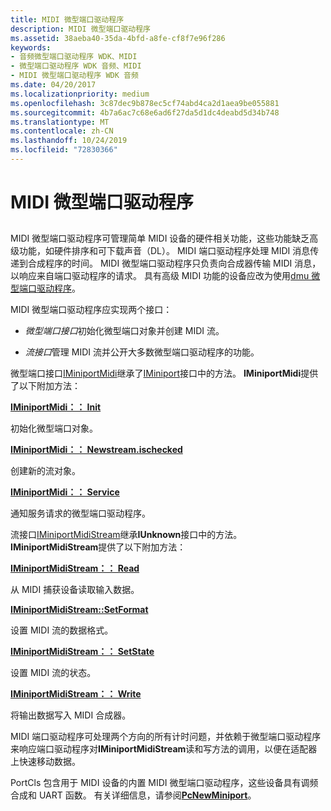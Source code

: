 ```yaml
---
title: MIDI 微型端口驱动程序
description: MIDI 微型端口驱动程序
ms.assetid: 38aeba40-35da-4bfd-a8fe-cf8f7e96f286
keywords:
- 音频微型端口驱动程序 WDK、MIDI
- 微型端口驱动程序 WDK 音频、MIDI
- MIDI 微型端口驱动程序 WDK 音频
ms.date: 04/20/2017
ms.localizationpriority: medium
ms.openlocfilehash: 3c87dec9b878ec5cf74abd4ca2d1aea9be055881
ms.sourcegitcommit: 4b7a6ac7c68e6ad6f27da5d1dc4deabd5d34b748
ms.translationtype: MT
ms.contentlocale: zh-CN
ms.lasthandoff: 10/24/2019
ms.locfileid: "72830366"
---
```

# <a name="midi-miniport-driver"></a>MIDI 微型端口驱动程序


## <span id="midi_miniport_driver"></span><span id="MIDI_MINIPORT_DRIVER"></span>


MIDI 微型端口驱动程序可管理简单 MIDI 设备的硬件相关功能，这些功能缺乏高级功能，如硬件排序和可下载声音（DL）。 MIDI 端口驱动程序处理 MIDI 消息传递到合成程序的时间。 MIDI 微型端口驱动程序只负责向合成器传输 MIDI 消息，以响应来自端口驱动程序的请求。 具有高级 MIDI 功能的设备应改为使用[dmu 微型端口驱动程序](dmus-miniport-driver.md)。

MIDI 微型端口驱动程序应实现两个接口：

-   *微型端口接口*初始化微型端口对象并创建 MIDI 流。

-   *流接口*管理 MIDI 流并公开大多数微型端口驱动程序的功能。

微型端口接口[IMiniportMidi](https://docs.microsoft.com/windows-hardware/drivers/ddi/portcls/nn-portcls-iminiportmidi)继承了[IMiniport](https://docs.microsoft.com/windows-hardware/drivers/ddi/portcls/nn-portcls-iminiport)接口中的方法。 **IMiniportMidi**提供了以下附加方法：

[**IMiniportMidi：： Init**](https://docs.microsoft.com/windows-hardware/drivers/ddi/portcls/nf-portcls-iminiportmidi-init)

初始化微型端口对象。

[**IMiniportMidi：： Newstream.ischecked**](https://docs.microsoft.com/windows-hardware/drivers/ddi/portcls/nf-portcls-iminiportmidi-newstream)

创建新的流对象。

[**IMiniportMidi：： Service**](https://docs.microsoft.com/windows-hardware/drivers/ddi/portcls/nf-portcls-iminiportmidi-service)

通知服务请求的微型端口驱动程序。

流接口[IMiniportMidiStream](https://docs.microsoft.com/windows-hardware/drivers/ddi/portcls/nn-portcls-iminiportmidistream)继承**IUnknown**接口中的方法。 **IMiniportMidiStream**提供了以下附加方法：

[**IMiniportMidiStream：： Read**](https://docs.microsoft.com/windows-hardware/drivers/ddi/portcls/nf-portcls-iminiportmidistream-read)

从 MIDI 捕获设备读取输入数据。

[**IMiniportMidiStream::SetFormat**](https://docs.microsoft.com/windows-hardware/drivers/ddi/portcls/nf-portcls-iminiportmidistream-setformat)

设置 MIDI 流的数据格式。

[**IMiniportMidiStream：： SetState**](https://docs.microsoft.com/windows-hardware/drivers/ddi/portcls/nf-portcls-iminiportmidistream-setstate)

设置 MIDI 流的状态。

[**IMiniportMidiStream：： Write**](https://docs.microsoft.com/windows-hardware/drivers/ddi/portcls/nf-portcls-iminiportmidistream-write)

将输出数据写入 MIDI 合成器。

MIDI 端口驱动程序可处理两个方向的所有计时问题，并依赖于微型端口驱动程序来响应端口驱动程序对**IMiniportMidiStream**读和写方法的调用，以便在适配器上快速移动数据。

PortCls 包含用于 MIDI 设备的内置 MIDI 微型端口驱动程序，这些设备具有调频合成和 UART 函数。 有关详细信息，请参阅[**PcNewMiniport**](https://docs.microsoft.com/windows-hardware/drivers/ddi/portcls/nf-portcls-pcnewminiport)。

 

 




